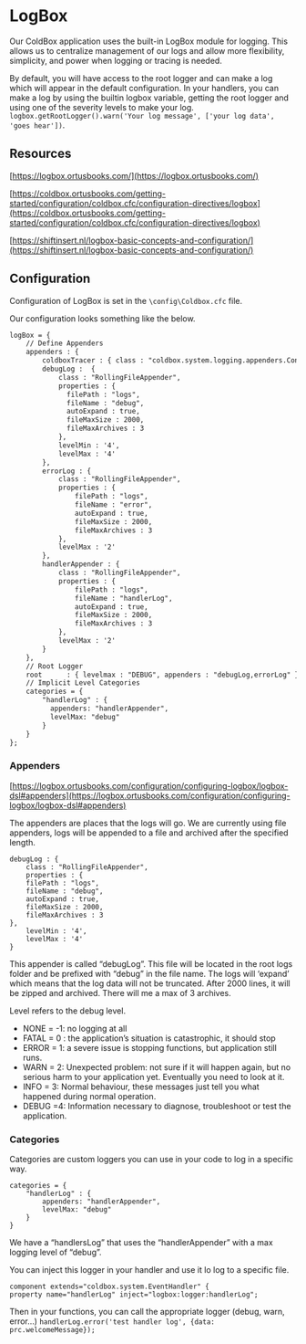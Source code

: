 # LogBox

Our ColdBox application uses the built-in LogBox module for logging. This allows us to centralize management of our logs and allow more flexibility, simplicity, and power when logging or tracing is needed.

By default, you will have access to the root logger and can make a log which will appear in the default configuration. In your handlers, you can make a log by using the builtin logbox variable, getting the root logger and using one of the severity levels to make your log. `logbox.getRootLogger().warn('Your log message', ['your log data', 'goes hear'])`.

## Resources

[https://logbox.ortusbooks.com/](https://logbox.ortusbooks.com/)

[https://coldbox.ortusbooks.com/getting-started/configuration/coldbox.cfc/configuration-directives/logbox](https://coldbox.ortusbooks.com/getting-started/configuration/coldbox.cfc/configuration-directives/logbox)

[https://shiftinsert.nl/logbox-basic-concepts-and-configuration/](https://shiftinsert.nl/logbox-basic-concepts-and-configuration/)

## Configuration

Configuration of LogBox is set in the `\config\Coldbox.cfc` file.

Our configuration looks something like the below.

``` cfml
logBox = {
    // Define Appenders
    appenders : {
    	coldboxTracer : { class : "coldbox.system.logging.appenders.ConsoleAppender" },
    	debugLog :  {
    		class : "RollingFileAppender",
    		properties : {
    		  filePath : "logs",
    		  fileName : "debug",
    		  autoExpand : true,
    		  fileMaxSize : 2000,
    		  fileMaxArchives : 3
    		},
    		levelMin : '4',
    		levelMax : '4'
    	},
    	errorLog : {
    		class : "RollingFileAppender",
    		properties : {
    			filePath : "logs",
    			fileName : "error",
    			autoExpand : true,
    			fileMaxSize : 2000,
    			fileMaxArchives : 3
    		},
    		levelMax : '2'
    	},
    	handlerAppender : {
    		class : "RollingFileAppender",
    		properties : {
    			filePath : "logs",
    			fileName : "handlerLog",
    			autoExpand : true,
    			fileMaxSize : 2000,
    			fileMaxArchives : 3
    		},
    		levelMax : '2'
    	}
    },
    // Root Logger
    root      : { levelmax : "DEBUG", appenders : "debugLog,errorLog" },
    // Implicit Level Categories
    categories = {
    	"handlerLog" : {
    	  appenders: "handlerAppender",
    	  levelMax: "debug"
    	}
    }
};
```

### Appenders

[https://logbox.ortusbooks.com/configuration/configuring-logbox/logbox-dsl#appenders](https://logbox.ortusbooks.com/configuration/configuring-logbox/logbox-dsl#appenders)

The appenders are places that the logs will go. We are currently using file appenders, logs will be appended to a file and archived after the specified length.

```CFML
debugLog : {
	class : "RollingFileAppender",
	properties : {
	filePath : "logs",
	fileName : "debug",
	autoExpand : true,
	fileMaxSize : 2000,
	fileMaxArchives : 3
},
	levelMin : '4',
	levelMax : '4'
}
```

This appender is called “debugLog”. This file will be located in the root logs folder and be prefixed with “debug” in the file name. The logs will ‘expand’ which means that the log data will not be truncated. After 2000 lines, it will be zipped and archived. There will me a max of 3 archives.

Level refers to the debug level.

* NONE = -1: no logging at all
* FATAL = 0 : the application’s situation is catastrophic, it should stop
* ERROR = 1: a severe issue is stopping functions, but application still runs.
* WARN = 2: Unexpected problem: not sure if it will happen again, but no serious harm to your application yet. Eventually you need to look at it.
* INFO = 3: Normal behaviour, these messages just tell you what happened during normal operation.
* DEBUG =4: Information necessary to diagnose, troubleshoot or test the application.

### Categories

Categories are custom loggers you can use in your code to log in a specific way.

``` CFML
categories = {
	"handlerLog" : {
		appenders: "handlerAppender",
		levelMax: "debug"
	}
}
```

We have a “handlersLog” that uses the “handlerAppender” with a max logging level of “debug”.

You can inject this logger in your handler and use it lo log to a specific file.

```CFML
component extends="coldbox.system.EventHandler" {
property name="handlerLog" inject="logbox:logger:handlerLog";
```

Then in your functions, you can call the appropriate logger (debug, warn, error…) `handlerLog.error('test handler log', {data: prc.welcomeMessage});`
